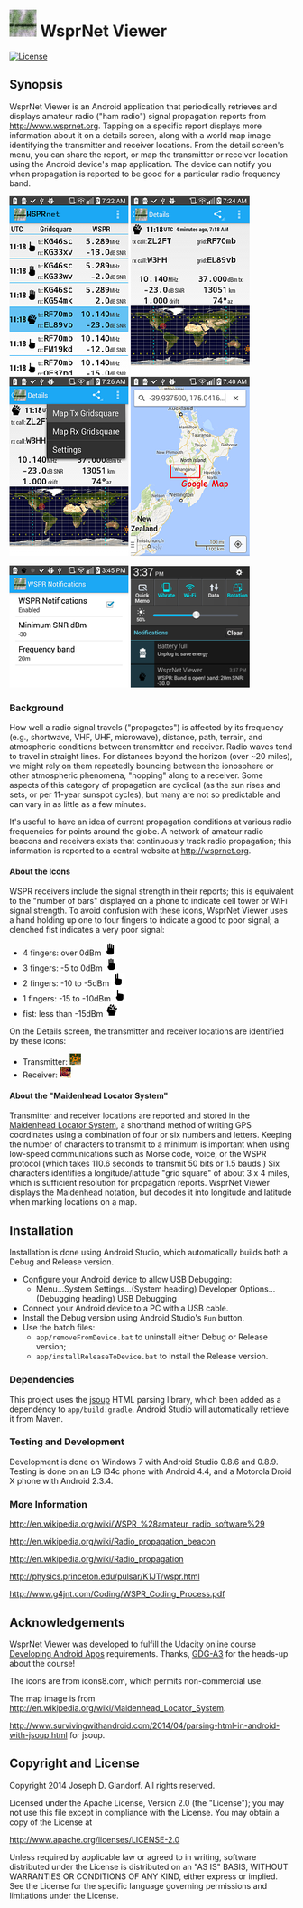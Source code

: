 # ![logo](app/src/main/res/drawable-mdpi/ic_launcher.png) WsprNet Viewer

[![License](http://img.shields.io/badge/license-Apache%202.0-blue.svg)](http://opensource.org/licenses/Apache2.0)

## Synopsis
WsprNet Viewer is an Android application that periodically retrieves and displays amateur radio ("ham radio") signal propagation reports from http://www.wsprnet.org.  Tapping on a specific report displays more information about it on a details screen, along with  a world map image identifying the  transmitter and receiver locations.  From the detail screen's menu,  you can share the report, or map the transmitter or receiver location using the Android device's map application.  The device can notify you when propagation is reported to be good  for a particular radio frequency band.
  
  ![main screen](screenshots/wsprnetViewerScreenSmall7Main.png)
  ![details screen](screenshots/wsprnetViewerScreenSmall8Details.png)
  ![details screen map TX](screenshots/wsprnetViewerScreenSmall9DetailsMapTx.png)
  ![notifications screen](screenshots/wsprnetViewerScreenSmall13DetailsMappedTxHiLite.png)

  ![notification settings screen](screenshots/wsprnetViewerScreenSmall3NotificationSetup.png)
  ![notifications screen](screenshots/wsprnetViewerScreenSmall5Notification.png)

### Background
How well a radio signal travels ("propagates") is affected by its frequency (e.g., shortwave, VHF, UHF, microwave), distance, path, terrain, and atmospheric conditions between transmitter and receiver.  Radio waves tend to travel in straight lines.  For distances beyond the horizon (over ~20 miles), we might rely on them repeatedly bouncing between the ionosphere or other atmospheric phenomena, "hopping" along to a receiver.  Some aspects of this category of propagation are cyclical (as the sun rises and sets, or per 11-year sunspot cycles), but many are not so predictable and can vary in as little as a few minutes.

It's useful to have an idea of current propagation conditions at various radio frequencies for points around the globe.  A network of amateur radio beacons and receivers exists that continuously track radio propagation; this information is reported to a central website at http://wsprnet.org. 

#### About the Icons
WSPR receivers include the signal strength in their reports; this is equivalent to the "number of bars" displayed on a phone to indicate cell tower or WiFi signal strength.  To avoid confusion with these icons, WsprNet Viewer uses a hand holding up one to four fingers to indicate a good to poor signal; a clenched fist indicates a very poor signal:
  - 4 fingers:  over 0dBm ![4 fingers](app/src/main/res/drawable-mdpi/ic_four_fingers.png)
  - 3 fingers:   -5 to 0dBm ![3 fingers](app/src/main/res/drawable-mdpi/ic_three_fingers.png)
  - 2 fingers:  -10 to -5dBm ![2 fingers](app/src/main/res/drawable-mdpi/ic_two_fingers.png)
  - 1 fingers:  -15 to -10dBm ![1 finger](app/src/main/res/drawable-mdpi/ic_one_finger.png)
  - fist: less than -15dBm ![fist](app/src/main/res/drawable-mdpi/ic_clenched_fist.png)

On the Details screen, the transmitter and receiver locations are identified by these icons:
  - Transmitter: ![main screen](screenshots/wsprnetViewerTxSymbol.png)
  - Receiver: ![main screen](screenshots/wsprnetViewerRxSymbol.png)

#### About the "Maidenhead Locator System"
Transmitter and receiver locations are reported and stored in the [Maidenhead Locator System](http://en.wikipedia.org/wiki/Maidenhead_Locator_System), a shorthand method of writing GPS coordinates using a combination of four or six numbers and letters.  Keeping the number of characters to transmit to a minimum is important when using low-speed communications such as Morse code, voice, or the WSPR protocol (which takes 110.6 seconds to transmit 50 bits or 1.5 bauds.)  Six characters identifies a longitude/latitude "grid square" of about 3 x 4 miles, which is sufficient resolution for propagation reports.  WsprNet Viewer displays the Maidenhead notation, but decodes it into longitude and latitude when marking locations on a map.

## Installation
  Installation is done using Android Studio, which automatically builds both a Debug and Release version.
  - Configure your Android device to allow USB Debugging:
      - Menu...System Settings...(System heading) Developer Options...(Debugging heading) USB Debugging 
  - Connect your Android device to a PC with a USB cable.
  - Install the Debug version using Android Studio's `Run` button.
  - Use the batch files:
       - `app/removeFromDevice.bat` to uninstall either Debug or Release version;
       - `app/installReleaseToDevice.bat` to install the Release version.

### Dependencies ###
This project uses the [jsoup](http://jsoup.org) HTML parsing library, which been added as a dependency to `app/build.gradle`. Android Studio will automatically retrieve it from Maven.


### Testing and Development
Development is done on Windows 7 with Android Studio 0.8.6 and 0.8.9.
Testing is done on an LG l34c phone with Android 4.4, and a Motorola Droid X phone with Android 2.3.4. 

### More Information
http://en.wikipedia.org/wiki/WSPR_%28amateur_radio_software%29

http://en.wikipedia.org/wiki/Radio_propagation_beacon

http://en.wikipedia.org/wiki/Radio_propagation

http://physics.princeton.edu/pulsar/K1JT/wspr.html

http://www.g4jnt.com/Coding/WSPR_Coding_Process.pdf

## Acknowledgements
WsprNet Viewer was developed to fulfill the Udacity online course [Developing Android Apps](https://www.udacity.com/course/ud853) requirements.  Thanks, [GDG-A3](http://www.meetup.com/GDG-A3) for the heads-up about the course! 
  
The icons are from icons8.com, which permits non-commercial use.
  
The map image is from http://en.wikipedia.org/wiki/Maidenhead_Locator_System.
  
http://www.survivingwithandroid.com/2014/04/parsing-html-in-android-with-jsoup.html for jsoup.

  
## Copyright and License

Copyright 2014 Joseph D. Glandorf. All rights reserved.

Licensed under the Apache License, Version 2.0 (the "License");
you may not use this file except in compliance with the License.
You may obtain a copy of the License at

   http://www.apache.org/licenses/LICENSE-2.0

Unless required by applicable law or agreed to in writing, software
distributed under the License is distributed on an "AS IS" BASIS,
WITHOUT WARRANTIES OR CONDITIONS OF ANY KIND, either express or implied.
See the License for the specific language governing permissions and
limitations under the License.


